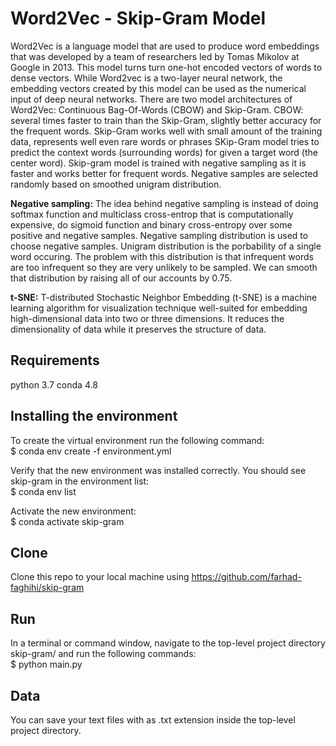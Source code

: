 # Word2Vec - Skip-Gram Model

Word2Vec is a language model that are used to produce word embeddings that was developed by a team of researchers led by Tomas Mikolov at Google in 2013. This model turns turn one-hot encoded vectors of words to dense vectors. While Word2vec is a two-layer neural network, the embedding vectors created by this model can be used as the numerical input of deep neural networks. There are two model architectures of Word2Vec: Continuous Bag-Of-Words (CBOW) and Skip-Gram. CBOW: several times faster to train than the Skip-Gram, slightly better accuracy for the frequent words. Skip-Gram works well with small amount of the training data, represents well even rare words or phrases
SKip-Gram model tries to predict the context words (surrounding words) for given a target word (the center word). Skip-gram model is trained with negative sampling as it is faster and works better for frequent words. Negative samples are selected randomly based on smoothed unigram distribution. 

**Negative sampling:** The idea behind negative sampling is instead of doing softmax function and multiclass cross-entrop that is computationally expensive, do sigmoid function and binary cross-entropy over some positive and negative samples. 
Negative sampling distribution is used to choose negative samples. Unigram distribution is the porbability of a single word occuring. The problem with this distribution is that infrequent words are too infrequent so they are very unlikely to be sampled. We can smooth that distribution by raising all of our accounts by 0.75.

**t-SNE:** T-distributed Stochastic Neighbor Embedding (t-SNE) is a machine learning algorithm for visualization technique well-suited for embedding high-dimensional data into two or three dimensions. It reduces the dimensionality of data while it preserves the structure of data. 

## Requirements

python 3.7
conda 4.8

## Installing the environment

To create the virtual environment run the following command:\
$ conda env create -f environment.yml

Verify that the new environment was installed correctly. You should see skip-gram in the environment list:\
$ conda env list

Activate the new environment:\
$ conda activate skip-gram

## Clone

Clone this repo to your local machine using https://github.com/farhad-faghihi/skip-gram

## Run

In a terminal or command window, navigate to the top-level project directory skip-gram/ and run the following commands:\
$ python main.py

## Data

You can save your text files with as .txt extension inside the top-level project directory.
